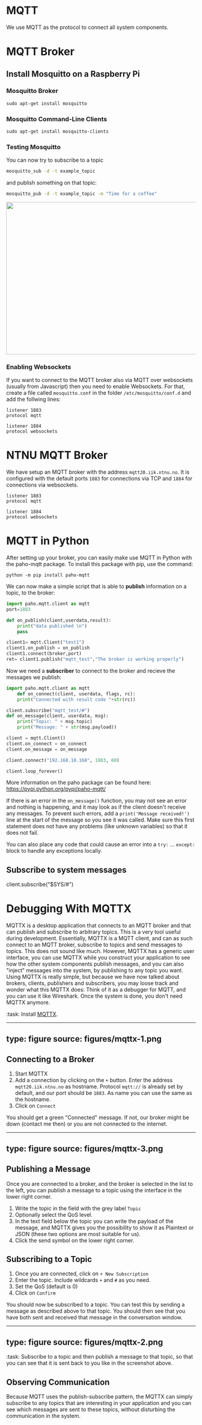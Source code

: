 # MQTT

We use MQTT as the protocol to connect all system components.

# MQTT Broker

## Install Mosquitto on a Raspberry Pi


### Mosquitto Broker

```bash
sudo apt-get install mosquitto
```

### Mosquitto Command-Line Clients

```bash
sudo apt-get install mosquitto-clients
```

### Testing Mosquitto

You can now try to subscribe to a topic

```bash
mosquitto_sub -d -t example_topic
```

and publish something on that topic:

```bash
mosquitto_pub -d -t example_topic -m "Time for a coffee"
```

<img src="https://www.iik.ntnu.no/ttm4115/wp-content/uploads/2018/02/mqtt_example-300x231.png" alt="" width="525" height="404" class="alignnone wp-image-368" />

### Enabling Websockets

If you want to connect to the MQTT broker also via MQTT over websockets (usually from Javascript) then you need to enable Websockets. For that, create a file called `mosquitto.conf` in the folder `/etc/mosquitto/conf.d` and add the follwing lines:

    listener 1883
    protocol mqtt
    
    listener 1884
    protocol websockets



# NTNU MQTT Broker

We have setup an MQTT broker with the address `mqtt20.iik.ntnu.no`. It is configured with the default ports `1883` for connections via TCP and `1884` for connections via websockets.

    listener 1883
    protocol mqtt
    
    listener 1884
    protocol websockets




# MQTT in Python

After setting up your broker, you can easily make use MQTT in Python with the paho-mqtt package. To install this package with pip, use the command:

    python -m pip install paho-mqtt

We can now make a simple script that is able to <strong>publish</strong> information on a topic, to the broker:

```python
import paho.mqtt.client as mqtt
port=1883

def on_publish(client,userdata,result):
    print("data published \n")
    pass

client1= mqtt.Client("test1")
client1.on_publish = on_publish
client1.connect(broker,port)
ret= client1.publish("mqtt_test","The broker is working properly")
```

Now we need a **subscriber** to connect to the broker and recieve the messages we publish:

```python
import paho.mqtt.client as mqtt
    def on_connect(client, userdata, flags, rc):
    print("Connected with result code "+str(rc))

client.subscribe("mqtt_test/#")
def on_message(client, userdata, msg):
    print("Topic: " + msg.topic)
    print("Message: " + str(msg.payload))

client = mqtt.Client()
client.on_connect = on_connect
client.on_message = on_message

client.connect("192.168.10.168", 1883, 60)

client.loop_forever()
```


More information on the paho package can be found here: <a href="https://pypi.python.org/pypi/paho-mqtt/">https://pypi.python.org/pypi/paho-mqtt/</a>


If there is an error in the `on_message()` function, you may not see an error and nothing is happening, and it may look as if the client doesn't receive any messages. To prevent such errors, add a `print('Message received!')` line at the start of the message so you see it was called. Make sure this first statement does not have any problems (like unknown variables) so that it does not fail. 

You can also place any code that could cause an error into a `try:` ... `except:` block to handle any exceptions locally.




## Subscribe to system messages

client.subscribe("$SYS/#")



# Debugging With MQTTX


MQTTX is a desktop application that connects to an MQTT broker and that can publish and subscribe to arbitrary topics.
This is a very tool useful during development.
Essentially, MQTTX is a MQTT client, and can as such connect to an MQTT broker, subscribe to topics and send messages to topics. This does not sound like much. However, MQTTX has a generic user interface, you can use MQTTX while you construct your application to see how the other system components publish messages, and you can also "inject" messages into the system, by publishing to any topic you want.
Using MQTTX is really simple, but because we have now talked about brokers, clients, publishers and subscribers, you may loose track and wonder what this MQTTX does: Think of it as a debugger for MQTT, and you can use it like Wireshark. Once the system is done, you don't need MQTTX anymore.


:task: Install [MQTTX](https://mqttx.app).

---
type: figure
source: figures/mqttx-1.png
---


## Connecting to a Broker


1. Start MQTTX
2. Add a connection by clicking on the `+` button. Enter the address `mqtt20.iik.ntnu.no` as hostname. Protocol `mqtt://` is already set by default, and our port should be `1883`. As name you can use the same as the hostname.
3. Click on `Connect`

You should get a green "Connected" message. If not, our broker might be down (contact me then) or you are not connected to the internet. 

---
type: figure
source: figures/mqttx-3.png
---


## Publishing a Message

Once you are connected to a broker, and the broker is selected in the list to the left, you can publish a message to a topic using the interface in the lower right corner.

1. Write the topic in the field with the grey label `Topic`
2. Optionally select the QoS level. 
3. In the text field below the topic you can write the payload of the message, and MQTTX gives you the possibility to show it as Plaintext or JSON (these two options are most suitable for us).
4. Click the send symbol on the lower right corner.



## Subscribing to a Topic

1. Once you are connected, click on `+ New Subscription`
2. Enter the topic. Include wildcards `+` and `#` as you need.
3. Set the QoS (default is 0)
4. Click on `Confirm`

You should now be subscribed to a topic. You can test this by sending a message as described above to that topic. You should then see that you have both sent and received that message in the conversation window.

---
type: figure
source: figures/mqttx-2.png
---


:task: Subscribe to a topic and then publish a message to that topic, so that you can see that it is sent back to you like in the screenshot above. 


## Observing Communication

Because MQTT uses the publish-subscribe pattern, the MQTTX can simply subscribe
to any topics that are interesting in your application and you can see
which messages are sent to these topics, without disturbing the
communication in the system. 
